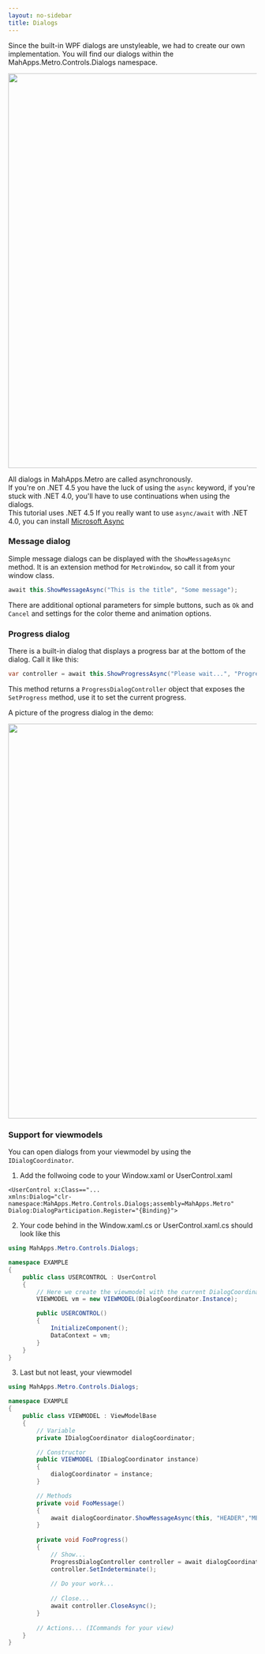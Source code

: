 ```yaml
---
layout: no-sidebar
title: Dialogs
---
```


Since the built-in WPF dialogs are unstyleable, we had to create our own implementation. You will find our dialogs within the MahApps.Metro.Controls.Dialogs namespace.

<img src="{{site.baseurl}}/images/dialog.png" style="width: 800px;"/>

All dialogs in MahApps.Metro are called asynchronously.  
If you're on .NET 4.5 you have the luck of using the `async` keyword, 
if you're stuck with .NET 4.0, you'll have to use continuations when using the dialogs.  
This tutorial uses .NET 4.5
If you really want to use `async/await` with .NET 4.0, you can install [Microsoft Async](http://www.nuget.org/packages/microsoft.bcl.async)

### Message dialog

Simple message dialogs can be displayed with the `ShowMessageAsync` method. It is an extension method for `MetroWindow`, so call it from your window class.

```c#
await this.ShowMessageAsync("This is the title", "Some message");
```
    
There are additional optional parameters for simple buttons, such as `Ok` and `Cancel` and settings for the color theme and animation options.

### Progress dialog

There is a built-in dialog that displays a progress bar at the bottom of the dialog. Call it like this:

```c#
var controller = await this.ShowProgressAsync("Please wait...", "Progress message");
```
    
This method returns a `ProgressDialogController` object that exposes the `SetProgress` method, use it to set the current progress.

A picture of the progress dialog in the demo:

<img src="{{site.baseurl}}/images/progressdialog.png" style="width: 800px;"/>

### Support for viewmodels

You can open dialogs from your viewmodel by using the `IDialogCoordinator`.

1) Add the follwoing code to your Window.xaml or UserControl.xaml
```xaml
<UserControl x:Class=="...
xmlns:Dialog="clr-namespace:MahApps.Metro.Controls.Dialogs;assembly=MahApps.Metro"
Dialog:DialogParticipation.Register="{Binding}">
```

2) Your code behind in the Window.xaml.cs or UserControl.xaml.cs should look like this
```cs
using MahApps.Metro.Controls.Dialogs;

namespace EXAMPLE
{
    public class USERCONTROL : UserControl
    {
        // Here we create the viewmodel with the current DialogCoordinator instance 
        VIEWMODEL vm = new VIEWMODEL(DialogCoordinator.Instance);

        public USERCONTROL()
        {
            InitializeComponent();
            DataContext = vm;
        }
    }
}
```

3) Last but not least, your viewmodel
```cs
using MahApps.Metro.Controls.Dialogs;

namespace EXAMPLE
{
    public class VIEWMODEL : ViewModelBase
    {
        // Variable
        private IDialogCoordinator dialogCoordinator;

        // Constructor
        public VIEWMODEL (IDialogCoordinator instance)
        {                    
            dialogCoordinator = instance;
        }

        // Methods
        private void FooMessage()
        {
            await dialogCoordinator.ShowMessageAsync(this, "HEADER","MESSAGE");
        }
        
        private void FooProgress()
        {
            // Show...
            ProgressDialogController controller = await dialogCoordinator.ShowProgressAsync(this, "HEADER", "MESSAGE");
            controller.SetIndeterminate();
            
            // Do your work... 
             
            // Close...
            await controller.CloseAsync();
        }
        
        // Actions... (ICommands for your view)
    }
}
```
